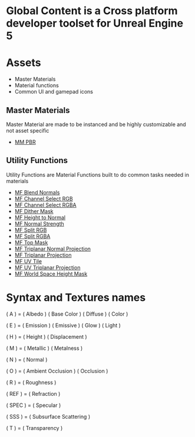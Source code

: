 # Global Content is a Cross platform developer toolset for Unreal Engine 5

# Assets

* Master Materials
* Material functions
* Common UI and gamepad icons


## Master Materials
Master Material are made to be instanced and be highly customizable and not asset specific
* [MM PBR](https://github.com/jlogostini/Global_Content/blob/main/Documentation/Master_Materials/MM_PBR/MM_PBR_Home.md)


## Utility Functions
Utility Functions are Material Functions built to do common tasks needed in materials
* [MF Blend Normals](https://github.com/jlogostini/Global_Content/blob/main/Documentation/Material_Functions/Utility_Functions/MF_Blend_Normals.md)
* [MF Channel Select RGB](https://github.com/jlogostini/Global_Content/blob/main/Documentation/Material_Functions/Utility_Functions/MF_Channel_Select_RGB.md)
* [MF Channel Select RGBA](https://github.com/jlogostini/Global_Content/blob/main/Documentation/Material_Functions/Utility_Functions/MF_Channel_Select_RGBA.md)
* [MF Dither Mask](https://github.com/jlogostini/Global_Content/blob/main/Documentation/Material_Functions/Utility_Functions/MF_Dither_Mask.md)
* [MF Height to Normal](https://github.com/jlogostini/Global_Content/blob/main/Documentation/Material_Functions/Utility_Functions/MF_Height_to_Normal.md)
* [MF Normal Strength](https://github.com/jlogostini/Global_Content/blob/main/Documentation/Material_Functions/Utility_Functions/MF_Normal_Strength.md)
* [MF Split RGB](https://github.com/jlogostini/Global_Content/blob/main/Documentation/Material_Functions/Utility_Functions/MF_Split_RGB.md)
* [MF Split RGBA](https://github.com/jlogostini/Global_Content/blob/main/Documentation/Material_Functions/Utility_Functions/MF_Split_RGBA.md)
* [MF Top Mask](https://github.com/jlogostini/Global_Content/blob/main/Documentation/Material_Functions/Utility_Functions/MF_Top_Mask.md)
* [MF Triplanar Normal Projection](https://github.com/jlogostini/Global_Content/blob/main/Documentation/Material_Functions/Utility_Functions/MF_Triplanar_Normal_Projection.md)
* [MF Triplanar Projection](https://github.com/jlogostini/Global_Content/blob/main/Documentation/Material_Functions/Utility_Functions/MF_Triplanar_Projection.md)
* [MF UV Tile](https://github.com/jlogostini/Global_Content/blob/main/Documentation/Material_Functions/Utility_Functions/MF_UV_Tile.md)
* [MF UV Triplanar Projection](https://github.com/jlogostini/Global_Content/blob/main/Documentation/Material_Functions/Utility_Functions/MF_UV_Triplanar_Projection)
* [MF World Space Height Mask](https://github.com/jlogostini/Global_Content/blob/main/Documentation/Material_Functions/Utility_Functions/MF_World_Space_Height_Mask.md)

# Syntax and Textures names

( A ) = ( Albedo ) ( Base Color ) ( Diffuse ) ( Color )

( E ) = ( Emission ) ( Emissive ) ( Glow ) ( Light )

( H ) = ( Height ) ( Displacement )

( M ) = ( Metallic ) ( Metalness )

( N ) = ( Normal )

( O ) = ( Ambient Occlusion ) ( Occlusion )

( R ) = ( Roughness )

( REF ) = ( Refraction )

( SPEC ) = ( Specular )

( SSS ) = ( Subsurface Scattering )

( T ) = ( Transparency )
